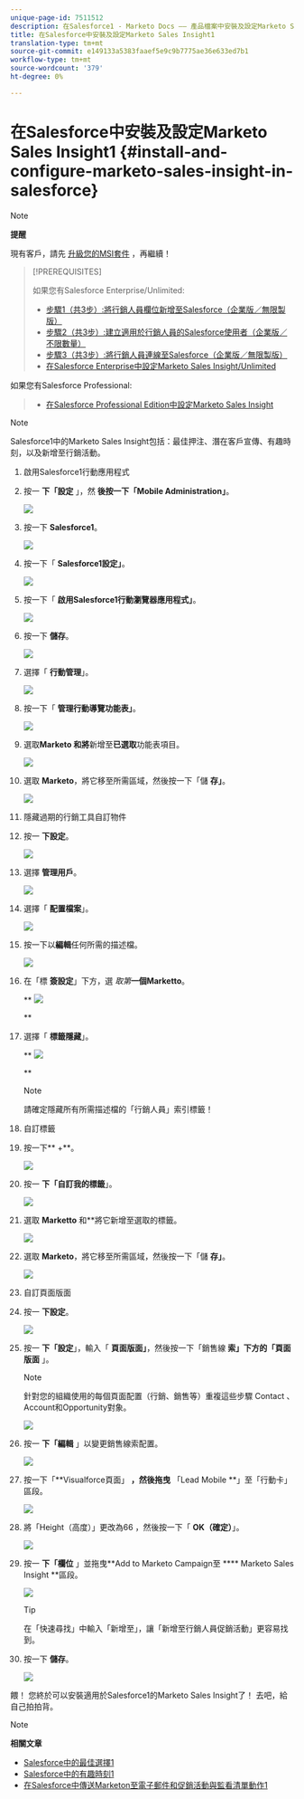 ```yaml
---
unique-page-id: 7511512
description: 在Salesforce1 - Marketo Docs —— 產品檔案中安裝及設定Marketo Sales Insight
title: 在Salesforce中安裝及設定Marketo Sales Insight1
translation-type: tm+mt
source-git-commit: e149133a5383faaef5e9c9b7775ae36e633ed7b1
workflow-type: tm+mt
source-wordcount: '379'
ht-degree: 0%

---
```



# 在Salesforce中安裝及設定Marketo Sales Insight1 {#install-and-configure-marketo-sales-insight-in-salesforce}

>[!NOTE]
>
>**提醒**
>
>現有客戶，請先 [升級您的MSI套件](http://docs.marketo.com/x/_gU6Ag) ，再繼續！

>[!PREREQUISITES]
>
>如果您有Salesforce Enterprise/Unlimited:
>
>* [步驟1（共3步）:將行銷人員欄位新增至Salesforce（企業版／無限製版）](../../../../product-docs/crm-sync/salesforce-sync/setup/enterprise-unlimited-edition/step-1-of-3-add-marketo-fields-to-salesforce-enterprise-unlimited.md)
>* [步驟2（共3步）:建立適用於行銷人員的Salesforce使用者（企業版／不限數量）](../../../../product-docs/crm-sync/salesforce-sync/setup/enterprise-unlimited-edition/step-2-of-3-create-a-salesforce-user-for-marketo-enterprise-unlimited.md)
>* [步驟3（共3步）:將行銷人員連線至Salesforce（企業版／無限製版）](../../../../product-docs/crm-sync/salesforce-sync/setup/enterprise-unlimited-edition/step-3-of-3-connect-marketo-and-salesforce-enterprise-unlimited.md)
>* [在Salesforce Enterprise中設定Marketo Sales Insight/Unlimited](../../../../product-docs/marketo-sales-insight/msi-for-salesforce/configuration/configure-marketo-sales-insight-in-salesforce-enterprise-unlimited.md)

>
>
如果您有Salesforce Professional:
>
>* [在Salesforce Professional Edition中設定Marketo Sales Insight](../../../../product-docs/marketo-sales-insight/msi-for-salesforce/configuration/configure-marketo-sales-insight-in-salesforce-professional-edition.md)

>



>[!NOTE]
>
>Salesforce1中的Marketo Sales Insight包括：最佳押注、潛在客戶宣傳、有趣時刻，以及新增至行銷活動。

1. 啟用Salesforce1行動應用程式
1. 按一 **下「設定** 」，然 **後按一下「Mobile Administration」**。

   ![](assets/image2015-4-21-15-3a29-3a22.png)

1. 按一下 **Salesforce1**。

   ![](assets/image2015-4-21-15-3a30-3a51.png)

1. 按一下「 **Salesforce1設定」**。

   ![](assets/image2015-4-21-15-3a32-3a21.png)

1. 按一下「 **啟用Salesforce1行動瀏覽器應用程式」**。

   ![](assets/image2015-4-21-15-3a34-3a27.png)

1. 按一下 **儲存**。

   ![](assets/image2015-4-21-15-3a42-3a48.png)

1. 選擇「 **行動管理**」。

   ![](assets/image2015-4-22-11-3a10-3a14.png)

1. 按一下「 **管理行動導覽功能表」**。

   ![](assets/image2015-4-22-11-3a13-3a10.png)

1. 選取**Marketo **和**將**新增至**已選取**功能表項目。

   ![](assets/image2015-4-22-14-3a55-3a37.png)

1. 選取 **Marketo**，將它移至所需區域，然後按一下「儲 **存」**。

   ![](assets/image2015-4-22-17-3a20-3a56.png)

1. 隱藏過期的行銷工具自訂物件
1. 按一 **下設定**。

   ![](assets/image2015-4-22-15-3a13-3a48.png)

1. 選擇 **管理用戶**。

   ![](assets/image2015-5-5-11-3a13-3a45.png)

1. 選擇「 **配置檔案**」。

   ![](assets/image2015-5-5-11-3a15-3a21.png)

1. 按一下以**編輯**任何所需的描述檔。

   ![](assets/image2015-5-5-13-3a51-3a36.png)

1. 在「標 **簽設定**」下方，選 *取第***一個Marketto**。

   ** ![](assets/image2015-5-5-13-3a55-3a36.png)

   **

1. 選擇「 **標籤隱藏**」。

   ** ![](assets/image2015-5-5-14-3a2-3a29.png)

   **

   >[!NOTE]
   >
   >請確定隱藏所有所需描述檔的「行銷人員」索引標籤！

1. 自訂標籤
1. 按一下** +**。

   ![](assets/image2015-4-22-17-3a14-3a49.png)

1. 按一 **下「自訂我的標籤**」。

   ![](assets/image2015-4-22-17-3a16-3a22.png)

1. 選取 **Marketto** 和**將它新增至選取的標籤。

   ![](assets/image2015-4-22-17-3a17-3a15.png)

1. 選取 **Marketo**，將它移至所需區域，然後按一下「儲 **存」**。

   ![](assets/image2015-4-22-18-3a29-3a47.png)

1. 自訂頁面版面
1. 按一 **下設定**。

   ![](assets/image2015-4-22-17-3a26-3a56.png)

1. 按一 **下「設定**」，輸入「 **頁面版面」**，然後按一下「銷售線 **索」下方的「頁面版面** 」。

   >[!NOTE]
   >
   >針對您的組織使用的每個頁面配置（行銷、銷售等）重複這些步驟 Contact 、 Account和Opportunity對象。

   ![](assets/image2015-4-22-17-3a34-3a33.png)

1. 按一 **下「編輯** 」以變更銷售線索配置。

   ![](assets/image2015-4-22-17-3a44-3a0.png)

1. 按一下「**Visualforce頁面」 **，然後拖曳** 「Lead Mobile **」至「行動卡」區段。

   ![](assets/image2015-4-22-17-3a49-3a37.png)

1. 將「Height（高度）」更改為66 ，然後按一下「 **OK（確定）**」。

   ![](assets/image2015-4-22-17-3a52-3a15.png)

1. 按一 **下「欄位** 」並拖曳**Add to Marketo Campaign至 **** Marketo Sales Insight **區段。

   ![](assets/configure-step-6.png)

   >[!TIP]
   >
   >在「快速尋找」中輸入「新增至」，讓「新增至行銷人員促銷活動」更容易找到。

1. 按一下 **儲存**。

   ![](assets/image2015-4-22-18-3a1-3a56.png)

餵！ 您終於可以安裝適用於Salesforce1的Marketo Sales Insight了！ 去吧，給自己拍拍背。

>[!NOTE]
>
>**相關文章**
>
>* [Salesforce中的最佳選擇1](best-bets-in-salesforce1.md)
>* [Salesforce中的有趣時刻1](interesting-moments-in-salesforce1.md)
>* [在Salesforce中傳送Marketon至電子郵件和促銷活動與監看清單動作1](send-marketo-email-and-campaign-and-watchlist-actions-in-salesforce1.md)

>



